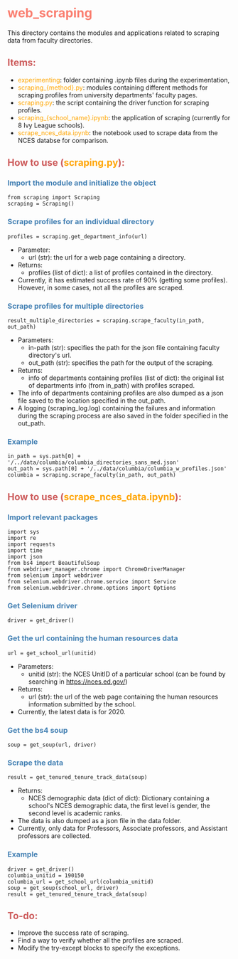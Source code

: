 # <font color="Salmon">web_scraping</font>

This directory contains the modules and applications related to scraping data from faculty directories.

## <font color="IndianRed">Items:</font>
- <font color="orange">experimenting</font>: folder containing .ipynb files during the experimentation,
- <font color="orange">scraping_{method}.py</font>: modules containing different methods for scraping profiles from university departments' faculty pages.
- <font color="orange">scraping.py</font>: the script containing the driver function for scraping profiles.
- <font color="orange">scraping_{school_name}.ipynb</font>: the application of scraping (currently for 8 Ivy League schools).
- <font color="orange">scrape_nces_data.ipynb</font>: the notebook used to scrape data from the NCES databse for comparison.

## <font color="IndianRed">How to use (<font color="orange">scraping.py</font>):</font> 
### <font color="SteelBlue">Import the module and initialize the object</font>
    from scraping import Scraping
    scraping = Scraping()
### <font color="SteelBlue">Scrape profiles for an individual directory</font>
    profiles = scraping.get_department_info(url)
- Parameter:
  - url (str): the url for a web page containing a directory.
- Returns:
  - profiles (list of dict): a list of profiles contained in the directory.
- Currently, it has estimated success rate of 90% (getting some profiles). However, in some cases, not all the profiles are scraped. 
### <font color="SteelBlue">Scrape profiles for multiple directories</font>
    result_multiple_directories = scraping.scrape_faculty(in_path, out_path)
- Parameters:
  - in-path (str): specifies the path for the json file containing faculty directory's url.
  - out_path (str): specifies the path for the output of the scraping.
- Returns:
  - info of departments containing profiles (list of dict): the original list of departments info (from in_path) with profiles scraped. 
- The info of departments containing profiles are also dumped as a json file saved to the location specified in the out_path.
- A logging (scraping_log.log) containing the failures and information during the scraping process are also saved in the folder specified in the out_path.
### <font color="SteelBlue">Example</font>
    in_path = sys.path[0] + '/../data/columbia/columbia_directories_sans_med.json'
    out_path = sys.path[0] + '/../data/columbia/columbia_w_profiles.json'
    columbia = scraping.scrape_faculty(in_path, out_path)

## <font color="IndianRed">How to use (<font color="orange">scrape_nces_data.ipynb</font>):</font>
### <font color="SteelBlue">Import relevant packages</font>
    import sys
    import re
    import requests
    import time
    import json
    from bs4 import BeautifulSoup
    from webdriver_manager.chrome import ChromeDriverManager
    from selenium import webdriver
    from selenium.webdriver.chrome.service import Service
    from selenium.webdriver.chrome.options import Options
### <font color="SteelBlue">Get Selenium driver</font>
    driver = get_driver()
### <font color="SteelBlue">Get the url containing the human resources data</font>
    url = get_school_url(unitid)
- Parameters:
  - unitid (str): the NCES UnitID of a particular school (can be found by searching in https://nces.ed.gov/)
- Returns:
  - url (str): the url of the web page containing the human resources information submitted by the school.
- Currently, the latest data is for 2020.
### <font color="SteelBlue">Get the bs4 soup</font>
    soup = get_soup(url, driver)
### <font color="SteelBlue">Scrape the data</font>
    result = get_tenured_tenure_track_data(soup)
- Returns:
  - NCES demographic data (dict of dict): Dictionary containing a school's NCES demographic data, the first level is gender, the second level is academic ranks.
- The data is also dumped as a json file in the data folder.
- Currently, only data for Professors, Associate professors, and Assistant professors are collected.
### <font color="SteelBlue">Example</font>
    driver = get_driver()
    columbia_unitid = 190150
    columbia_url = get_school_url(columbia_unitid)
    soup = get_soup(school_url, driver)
    result = get_tenured_tenure_track_data(soup)

## <font color="IndianRed">To-do:</font>
- Improve the success rate of scraping.
- Find a way to verify whether all the profiles are scraped.
- Modify the try-except blocks to specify the exceptions.